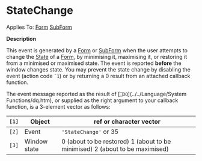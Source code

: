




<h1 class="heading"><span class="name">StateChange</span></h1>

Applies To: [Form](../a-z/form.md) [SubForm](../a-z/subform.md)


**Description**


This event is generated by a [Form](../a-z/form.md) or [SubForm](../a-z/subform.md) when the user attempts to change the [State](../a-z/state.md) of a [Form](../a-z/form.md), by minimising it, maximising it, or restoring it from a minimised or maximised state. The event is reported **before** the window changes state. You may prevent the state change by disabling the event (action code `¯1`) or by returning a 0 result from an attached callback function.


The event message reported as the result of [`⎕DQ`](../../Language/System Functions/dq.htm), or supplied as the right argument to your callback function, is a 3-element vector as follows:


| `[1]` | Object | ref or character vector |
| --- | --- | ---  |
| `[2]` | Event | `'StateChange'` or 35 |
| `[3]` | Window state | 0 (about to be restored) 1 (about to be        minimised) 2 (about to be maximised) |



